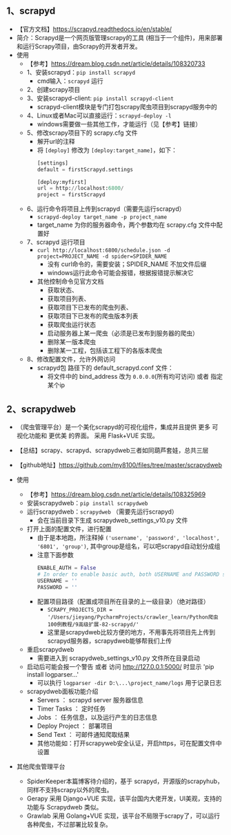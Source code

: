 ## 1、scrapyd
- 【官方文档】https://scrapyd.readthedocs.io/en/stable/
- 简介：Scrapyd是一个网页版管理scrapy的工具 (相当于一个组件)，用来部署和运行Scrapy项目，由Scrapy的开发者开发。
- 使用
    - 【参考】https://dream.blog.csdn.net/article/details/108320733
    - 1、安装scrapyd：`pip install scrapyd`
        - cmd输入：`scrapyd` 运行
    - 2、创建scrapy项目
    - 3、安装scrapyd-client: `pip install scrapyd-client`
        - scrapyd-client模块是专门打包scrapy爬虫项目到scrapyd服务中的
    - 4、Linux或者Mac可以直接运行：`scrapyd-deploy -l`
        - windows需要做一些其他工作，才能运行（见【参考】链接）
    - 5、修改scrapy项目下的 scrapy.cfg 文件
        - 解开url的注释
        - 将 `[deploy]` 修改为 `[deploy:target_name]`，如下：
            ```python
            [settings]
            default = firstScrapyd.settings
            
            [deploy:myfirst]
            url = http://localhost:6800/
            project = firstScrapyd
            ``` 
    - 6、运行命令将项目上传到scrapyd（需要先运行scrapyd）
        - `scrapyd-deploy target_name -p project_name`
        - target_name 为你的服务器命令，两个参数均在 scrapy.cfg 文件中配置好
    - 7、scrapyd 运行项目
        - `curl http://localhost:6800/schedule.json -d project=PROJECT_NAME -d spider=SPIDER_NAME`
            - 没有 curl命令的，需要安装；SPIDER_NAME 不加文件后缀
            - windows运行此命令可能会报错，根据报错提示解决它
        - 其他控制命令见官方文档
            - 获取状态、
            - 获取项目列表、
            - 获取项目下已发布的爬虫列表、
            - 获取项目下已发布的爬虫版本列表
            - 获取爬虫运行状态
            - 启动服务器上某一爬虫（必须是已发布到服务器的爬虫）
            - 删除某一版本爬虫
            - 删除某一工程，包括该工程下的各版本爬虫
    - 8、修改配置文件，允许外网访问
        - scrapyd包 路径下的 default_scrapyd.conf 文件：
            - 将文件中的 bind_address 改为 `0.0.0.0`(所有均可访问) 或者 指定某个ip
         
## 2、scrapydweb
- （爬虫管理平台）是一个美化scrapyd的可视化组件，集成并且提供 更多 可视化功能和 更优美 的界面。
  采用 Flask+VUE 实现。
- 【总结】scrapy、scrapyd、scrapydweb三者如同葫芦套娃，总共三层
- 【github地址】https://github.com/my8100/files/tree/master/scrapydweb
- 使用
    - 【参考】https://dream.blog.csdn.net/article/details/108325969
    - 安装scrapydweb：`pip install scrapydweb`
    - 运行scrapydweb：`scrapydweb` （需要先运行scrapyd）
        - 会在当前目录下生成 scrapydweb_settings_v10.py 文件
    - 打开上面的配置文件，进行配置
        - 由于是本地跑，所注释掉 `('username', 'password', 'localhost', '6801', 'group')`, 其中group是组名，可以吧scrapyd自动划分成组
        - 注意下面参数
            ```python
            ENABLE_AUTH = False
            # In order to enable basic auth, both USERNAME and PASSWORD should be non-empty strings.
            USERNAME = ''
            PASSWORD = ''
            ```
        - 配置项目路径（配置成项目所在目录的上一级目录）（绝对路径）
            - `SCRAPY_PROJECTS_DIR = '/Users/jieyang/PycharmProjects/crawler_learn/Python爬虫100例教程/9高级扩展-82-scrapyd/'`
            - 这里是scrapydweb比较方便的地方，不用事先将项目先上传到scrapyd服务器，scrapydweb能够帮我们上传
    - 重启scrapydweb
        - 需要进入到 scrapydweb_settings_v10.py 文件所在目录启动
    - 启动后可能会报一个警告 或者 访问 http://127.0.0.1:5000/ 时显示 'pip install logparser...'
        - 可以执行 `logparser -dir D:\...\project_name/logs` 用于记录日志
    - scrapydweb面板功能介绍
        - Servers ：         scrapyd server 服务器信息
        - Timer Tasks ：     定时任务
        - Jobs ：            任务信息，以及运行产生的日志信息
        - Deploy Project ：  部署项目
        - Send Text ：       可邮件通知爬取结果
        - 其他功能如：打开scrapyweb安全认证，开启https，可在配置文件中设置
    
- 其他爬虫管理平台
    - SpiderKeeper本篇博客待介绍的，基于 scrapyd，开源版的scrapyhub，同样不支持scrapy以外的爬虫。
    - Gerapy 采用 Django+VUE 实现，该平台国内大佬开发，UI美观，支持的功能与 Scrapydweb 类似。
    - Grawlab 采用 Golang+VUE 实现，该平台不局限于scrapy了，可以运行各种爬虫，不过部署比较复杂。